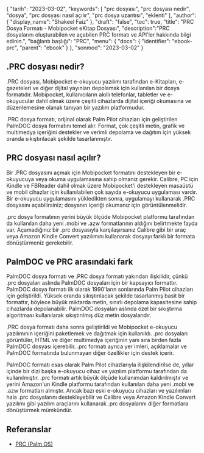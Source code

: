 {
"tarih": "2023-03-02",
  "keywords": [
"prc dosyası",
"prc dosyası nedir",
"dosya",
"prc dosyası nasıl açılır",
"prc dosya uzantısı",
"eklenti"
],
  "author": {
"display_name": "Shakeel Faiz"
},
"draft": "false",
"toc": true,
"title": "PRC Dosya Formatı - Mobipocket eKitap Dosyası",
  "description":"PRC dosyalarını oluşturabilen ve açabilen PRC formatı ve API'ler hakkında bilgi edinin.",
"bağlantı başlığı": "PRC",
  "menu": {
    "docs": {
      "identifier": "ebook-prc",
      "parent": "ebook"
}
},
"sonmod": "2023-03-02"
}

## .PRC dosyası nedir?

.PRC dosyası, Mobipocket e-okuyucu yazılımı tarafından e-Kitapları, e-gazeteleri ve diğer dijital yayınları depolamak için kullanılan bir dosya formatıdır. Mobipocket, kullanıcıların akıllı telefonlar, tabletler ve e-okuyucular dahil olmak üzere çeşitli cihazlarda dijital içeriği okumasına ve düzenlemesine olanak tanıyan bir yazılım platformudur.

.PRC dosya formatı, orijinal olarak Palm Pilot cihazları için geliştirilen PalmDOC dosya formatını temel alır. Format, çok çeşitli metin, grafik ve multimedya içeriğini destekler ve verimli depolama ve dağıtım için yüksek oranda sıkıştırılacak şekilde tasarlanmıştır.

## PRC dosyası nasıl açılır?

Bir .PRC dosyasını açmak için Mobipocket formatını destekleyen bir e-okuyucuya veya okuma uygulamasına sahip olmanız gerekir. Calibre, PC için Kindle ve FBReader dahil olmak üzere Mobipocket'i destekleyen masaüstü ve mobil cihazlar için kullanılabilen çok sayıda e-okuyucu uygulaması vardır. Bir e-okuyucu uygulamasını yükledikten sonra, uygulamayı kullanarak .PRC dosyasını açabilirsiniz; dosyanın içeriği okumanız için görüntülenmelidir.

.prc dosya formatının yerini büyük ölçüde Mobipocket platformu tarafından da kullanılan daha yeni .mobi ve .azw formatlarının aldığını belirtmekte fayda var. Açamadığınız bir .prc dosyasıyla karşılaşırsanız Calibre gibi bir araç veya Amazon Kindle Convert yazılımını kullanarak dosyayı farklı bir formata dönüştürmeniz gerekebilir.

## PalmDOC ve PRC arasındaki fark

PalmDOC dosya formatı ve .PRC dosya formatı yakından ilişkilidir, çünkü .prc dosyaları aslında PalmDOC dosyaları için bir kapsayıcı formattır. PalmDOC dosya formatı ilk olarak 1990'ların sonlarında Palm Pilot cihazları için geliştirildi. Yüksek oranda sıkıştırılacak şekilde tasarlanmış basit bir formattır, böylece büyük miktarda metin, sınırlı depolama kapasitesine sahip cihazlarda depolanabilir. PalmDOC dosyaları aslında özel bir sıkıştırma algoritması kullanılarak sıkıştırılmış düz metin dosyalarıdır.

.PRC dosya formatı daha sonra geliştirildi ve Mobipocket e-okuyucu yazılımının içeriğini paketlemek ve dağıtmak için kullanıldı. .prc dosyaları görüntüler, HTML ve diğer multimedya içeriğinin yanı sıra birden fazla PalmDOC dosyası içerebilir. .prc formatı ayrıca yer imleri, açıklamalar ve PalmDOC formatında bulunmayan diğer özellikler için destek içerir.

PalmDOC formatı esas olarak Palm Pilot cihazlarıyla ilişkilendirilse de, yıllar içinde bir dizi başka e-okuyucu cihaz ve yazılım platformu tarafından da kullanılmıştır. .prc formatı artık büyük ölçüde kullanımdan kaldırılmıştır ve yerini Amazon'un Kindle platformu tarafından kullanılan daha yeni .mobi ve .azw formatları almıştır. Ancak bazı eski e-okuyucu cihazları ve yazılımları hala .prc dosyalarını destekleyebilir ve Calibre veya Amazon Kindle Convert yazılımı gibi yazılım araçlarını kullanarak .prc dosyalarını diğer formatlara dönüştürmek mümkündür.

## Referanslar
* [PRC (Palm OS)](https://en.wikipedia.org/wiki/PRC_(Palm_OS))



